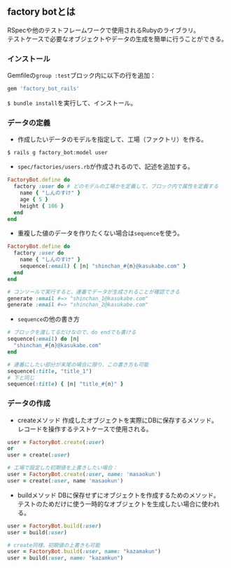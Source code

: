 ## factory botとは
RSpecや他のテストフレームワークで使用されるRubyのライブラリ。<br/>
テストケースで必要なオブジェクトやデータの生成を簡単に行うことができる。

### インストール
Gemfileの`group :test`ブロック内に以下の行を追加：
```ruby
gem 'factory_bot_rails'
```
`$ bundle install`を実行して、インストール。

### データの定義
- 作成したいデータのモデルを指定して、工場（ファクトリ）を作る。
```shell
$ rails g factory_bot:model user
```
- `spec/factories/users.rb`が作成されるので、記述を追加する。
```ruby
FactoryBot.define do
  factory :user do # どのモデルの工場かを定義して、ブロック内で属性を定義する
    name { "しんのすけ" }
    age { 5 }
    height { 106 }
  end
end
```
- 重複した値のデータを作りたくない場合は`sequence`を使う。
```ruby
FactoryBot.define do
  factory :user do
    name { "しんのすけ" }
    sequence(:email) { |n| "shinchan_#{n}@kasukabe.com" }
  end
end

# コンソールで実行すると、連番でデータが生成されることが確認できる
generate :email #=> "shinchan_1@kasukabe.com"
generate :email #=> "shinchan_2@kasukabe.com"
```
- `sequence`の他の書き方
```ruby
# ブロックを渡してるだけなので、do endでも書ける
sequence(:email) do |n|
  "shinchan_#{n}@kasukabe.com"
end

# 連番にしたい部分が末尾の場合に限り、この書き方も可能
sequence(:title, "title_1")
# 下と同じ
sequence(:title) { |n| "title_#{n}" }
```

### データの作成
- createメソッド
  作成したオブジェクトを実際にDBに保存するメソッド。<br/>レコードを操作するテストケースで使用される。
```ruby
user = FactoryBot.create(:user)
or
user = create(:user)

# 工場で設定した初期値を上書きしたい場合：
user = FactoryBot.create(:user, name: 'masaokun')
user = create(:user, name 'masaokun')
```
- buildメソッド
  DBに保存せずにオブジェクトを作成するためのメソッド。<br/>テストのためだけに使う一時的なオブジェクトを生成したい場合に使われる。
```ruby
user = FactoryBot.build(:user)
user = build(:user)

# create同様、初期値の上書きも可能
user = FactoryBot.build(:user, name: "kazamakun")
user = build(:user, name: "kazamkun")
```
